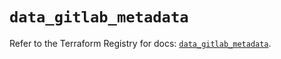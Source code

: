 # `data_gitlab_metadata`

Refer to the Terraform Registry for docs: [`data_gitlab_metadata`](https://registry.terraform.io/providers/gitlabhq/gitlab/17.5.0/docs/data-sources/metadata).
